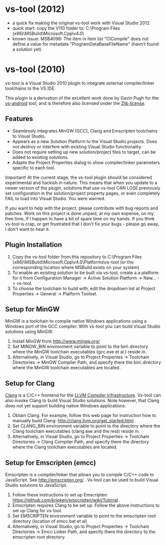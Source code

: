 vs-tool (2012)
=======

- a quick fix making the original vs-tool work with Visual Studio 2012.
- quick start: copy the V110 folder to: C:\Program Files (x86)\MSBuild\Microsoft.Cpp\v4.0\
- known issue: MSB4096: The item <cpp file> in item list "ClCompile" does not define a value for metadata "ProgramDataBaseFileName" (havn't found a solution yet)

vs-tool (2010)
=======

vs-tool is a Visual Studio 2010 plugin to integrate external compiler/linker toolchains to the VS IDE.

This plugin is a derivation of the excellent work done by Gavin Pugh for the <a href="http://code.google.com/p/vs-android/">vs-android</a> tool, and is therefore also licensed under the <a href="http://en.wikipedia.org/wiki/Zlib_License">Zlib license</a>.

Features
--------
- Seamlessly integrates MinGW (GCC), Clang and Emscripten toolchains to Visual Studio.
- Appears as a new Solution Platform to the Visual Studio projects. Does not destroy or interfere with existing Visual Studio functionality.
- Does not require setting up new solution/project files to target, can be added to existing solutions.
- Adapts the Project Properties dialog to show compiler/linker parameters specific to each tool.

Important! At the current stage, the vs-tool plugin should be considered experimental and hackish in nature. This means that when you update to a newer version of the plugin, solutions that use vs-tool CAN LOSE previously set configuration in the solution/project property pages, or even completely FAIL to load into Visual Studio. You were warned.

If you want to help with the project, please contribute with bug reports and patches. Work on this project is done unpaid, at my own expense, on my free time, if I happen to have a bit of spare time on my hands. If you think vs-tool is crap, or get frustrated that I don't fix your bugs - please go away, I don't want to hear it.

Plugin Installation
-------------------

1. Copy the vs-tool folder from this repository to C:\Program Files (x86)\MSBuild\Microsoft.Cpp\v4.0\Platforms\vs-tool (or the corresponding location where MSBuild exists on your system)
2. To enable an existing solution to be built via vs-tool, create a a platform for it from Configuration Manager -> Active Solution Platform -> New... -> vs-tool.
3. To choose the toolchain to build with, edit the dropdown list at Project Properties -> General -> Platform Toolset.

Setup for MinGW
---------------
MinGW is a toolchain to compile native Windows applications using a Windows port of the GCC compiler. With vs-tool you can build Visual Studio solutions using MinGW.

1. Install MinGW from http://www.mingw.org/
2. Set MINGW_BIN environment variable to point to the bin\ directory where the MinGW toolchain executables (gcc.exe et al.) reside in.
3. Alternatively, in Visual Studio, go to Project Properties -> Toolchain Directories -> MinGW Compiler Path, and specify there the bin\ directory where the MinGW toolchain executables are located.

Setup for Clang
---------------
<a href="http://clang.llvm.org/">Clang</a> is a C/C++ frontend for the <a href="http://llvm.org/">LLVM Compiler Infrastructure</a>. Vs-tool can also invoke Clang to build Visual Studio solutions. Note however, that Clang does not yet support building native Windows applications.

1. Obtain Clang. For example, follow this web page for instruction how to manually build Clang: http://clang.llvm.org/get_started.html .
2. Set CLANG_BIN environment variable to point to the directory where the Clang toolchain executables (clang.exe and the rest) reside in. 
3. Alternatively, in Visual Studio, go to Project Properties -> Toolchain Directories -> Clang Compiler Path, and specify there the directory where the Clang toolchain executables are located.

Setup for Emscripten (emcc)
--------------
Emscripten is a compiler/linker that allows you to compile C/C++ code to JavaScript. See http://emscripten.org/ . Vs-tool can be used to build Visual Studio solutions to JavaScript.

1. Follow these instructions to set up Emscripten: https://github.com/kripken/emscripten/wiki/Tutorial .
2. Emscripten requires Clang to be set up. Follow the above instructions to set up Clang for vs-tool.
4. Set EMSCRIPTEN environment variable to point to the emscripten root directory (location of emcc.bat et al) 
5. Alternatively, in Visual Studio, go to Project Properties -> Toolchain Directories -> Emcc Linker Path, and specify there the directory to the emscripten root directory.
